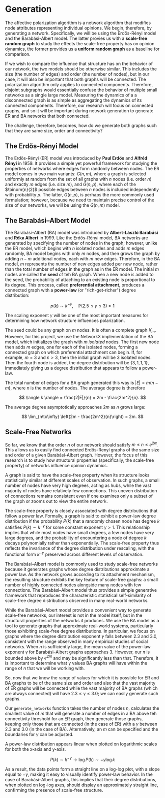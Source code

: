 # Generation

The affective polarization algorithm is a network algorithm that modifies node attributes representing individual opinions. We begin, therefore, by generating a network. Specifically, we will be using the Erdős-Rényi model and the Barabási-Albert model. The latter provies us with a **scale-free random graph** to study the effects the scale-free property has on opinion dynamics, the former provides us a **uniform random graph** as a baseline for comparison.

If we wish to compare the influence that structure has on the behavior of our network, the two models should be otherwise similar. This includes the size (the number of edges) and order (the number of nodes), but in our case, it will also be important that both graphs will be connected. The polarization algorithm only applies to connected components. Therefore, disjoint subgraphs would essentially confuse the behavior of multiple small networks as a single large model. Measuring the dynamics of a a disconnected graph is as simple as aggregating the dynamics of its connected components. Therefore, our research will focus on connected graphs, and so it will be important during network generation to generate ER and BA networks that both connected.

The challenge, therefore, becomes, how do we generate both graphs such that they are same size, order and connectivity?

## The Erdős-Rényi Model

The Erdős-Rényi (ER) model was introduced by **Paul Erdös** and **Alfréd Rényi** in 1959. It provides a simple yet powerful framework for studying the properties of networks where edges form randomly between nodes. The ER model comes in two main variants: $G(n, m)$, where a graph is selected uniformly at random from the set of all graphs with $n$ nodes (i.e. order $n$) and exactly $m$ edges (i.e. size $m$), and $G(n, p)$, where each of the $\binom{n}{2}$ possible edges between $n$ nodes is included independently with probability $p$. The latter, $G(n, p)$, is perhaps the more commonly used formulation; however, because we need to maintain precise control of the size of our networks, we will be using the $G(n, m)$ model.


## The Barabási–Albert Model

The Barabási–Albert (BA) model was introduced by **Albert-László Barabási** and **Réka Albert** in 1999. Like the Erdős–Rényi model, BA networks are generated by specifying the number of nodes in the graph; however, unlike the ER model, which begins with $n$ isolated nodes and adds $m$ edges randomly, BA model begins with only $m$ nodes, and then grows the graph by adding $n-m$ additional nodes, each with $m$ new edges. Therefore, in the BA model, $m$ represents the number of new edges added per new node, rather than the total number of edges in the graph as in the ER model. The initial $m$ nodes are called the **seed** of teh BA graph. When a new node is added to the seed, the probability of attaching to an existing node is proportional to its degree. This process, called **preferential attachment**, produces a connected graph with a **power-law** (or "rich-get-richer") degree distribution:

$$p(k) \sim k^{-\gamma},\quad\mathbb{P}(2.5 \leq \gamma \leq 3) \approx 1$$

The scaling exponent $\gamma$ will be one of the most important measures for determining how network structure influences polarization.

The seed could be any graph on $m$ nodes. It is often a complete graph $K_m$. However, for this project, we use the NetworkX implementation of the BA model, which initializes the graph with $m$ *isolated* nodes. The first new node then adds $m$ edges, one for each of the isolated nodes, forming a connected graph on which preferential attachment can begin. If, for example, $m=3$ and $n>3$, then the initial graph will be 3 isolated nodes. Then the fourth node is added, the degree distribution will be $\{3, 1, 1, 1\}$, immediately giving us a degree distribution that appears to follow a power-law.

The total number of edges for a BA graph generated this way is $|E| = m(n-m)$, where $n$ is the number of nodes. The average degree is therefore

$$
\langle k \rangle = \frac{2|E|}{n} = 2m - \frac{2m^2}{n}.
$$

The average degree asymptotically approaches $2m$ as $n$ grows large:

$$
\lim_{n\to\infty} \left(2m - \frac{2m^2}{n}\right) = 2m.
$$

## Scale-Free Networks

So far, we know that the order $n$ of our network should satisfy $m \leq n \leq e^{2m}$. This allows us to easily find connected Erdös-Renyí graphs of the same size and order of a given Barabási-Albert graph. However, the focus of this research is to study how structural properties (specifically, the scale-free property) of networks influence opinion dynamics.

A graph is said to have the scale-free property when its structure looks statistically similar at different scales of observation. In such graphs, a small number of nodes have very high degrees, acting as hubs, while the vast majority of nodes have relatively few connections. This uneven distribution of connections remains consistent even if one examines only a subset of the graph or zooms out to view the entire network.

The scale-free property is closely associated with degree distributions that follow a power law. Formally, a graph is said to exhibit a power-law degree distribution if the probability $P(k)$ that a randomly chosen node has degree $k$ satisfies $P(k) \sim k^{-\gamma}$ for some constant exponent $\gamma > 1$. This relationship implies that while most nodes have small degrees, a few nodes have very large degrees, and the probability of encountering a node of degree $k$ decays polynomially rather than exponentially. The scale-free property thus reflects the invariance of the degree distribution under rescaling, with the functional form $k^{-\gamma}$ preserved across different levels of observation.

The Barabási–Albert model is commonly used to study scale-free networks because it generates graphs whose degree distributions approximate a power law. As the network grows according to its attachment mechanism, the resulting structure exhibits the key feature of scale-free graphs: a small number of highly connected nodes alongside many nodes with few connections. The Barabási–Albert model thus provides a simple generative framework that reproduces the characteristic statistical self-similarity of scale-free degree distributions observed in many real-world networks.

While the Barabási–Albert model provides a convenient way to generate scale-free networks, our interest is not in the model itself, but in the structural properties of the networks it produces. We use the BA model as a tool to generate graphs that approximate real-world systems, particularly those exhibiting scale-free degree distributions. In particular, we focus on graphs where the degree distribution exponent $\gamma$ falls between 2.3 and 3.0, consistent with the range observed in many empirical studies of social networks. When $n$ is sufficiently large, the mean value of the power-law exponent $\gamma$ for Barabási–Albert graphs approaches 3. However, our $n$ is bounded above by $e^{2m}$ and may be significantly less than that. Therefore, it is important to determine what $\gamma$ values BA graphs will have within the range of $n$ that we will be working with.

So, now that we know the range of values for which it is possible for ER and BA graphs to be of the same size and order and also that the vast majority of ER graphs will be connected while the vast majority of BA graphs (which are always connected) will have $2.3\leq\gamma\leq 3.0$; we can easily generate such graphs.

Our `generate_networks` function takes the number of nodes $n$, calculates the smallest value of $m$ that will generate a number of edges in a BA above teh connectivity threshold for an ER graph, then generate those graphs, keeping only those that are connected (in the case of ER) with a $\gamma$ between 2.3 and 3.0 (in the case of BA). Alternatively, an $m$ can be specified and the boundaries for $\gamma$ can be adjusted.

A power-law distribution appears linear when plotted on logarithmic scales for both the x-axis and y-axis.

$$P(k) \sim k^{-\gamma} \longrightarrow \log P(k) \sim -\gamma \log k$$

As a result, the data points form a straight line on a log-log plot, with a slope equal to $-\gamma$, making it easy to visually identify power-law behavior. In the case of Barabási–Albert graphs, this implies that their degree distributions, when plotted on log-log axes, should display an approximately straight line, confirming the presence of scale-free structure.
